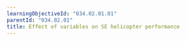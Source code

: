 ```yaml
---
learningObjectiveId: "034.02.01.01"
parentId: "034.02.01"
title: Effect of variables on SE helicopter performance
---
```


